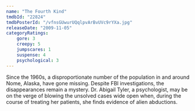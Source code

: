 ```yaml
---
name: "The Fourth Kind"
tmdbId: "22824"
tmdbPosterId: "/vfnsGUwurUQqlpvArBvUVc9rYXa.jpg"
releaseDate: "2009-11-05"
categoryRatings:
    gore: 3
    creepy: 5
    jumpscares: 1
    suspense: 4
    psychological: 3
---
```

Since the 1960s, a disproportionate number of the population in and around Nome, Alaska, have gone missing. Despite FBI investigations, the disappearances remain a mystery. Dr. Abigail Tyler, a psychologist, may be on the verge of blowing the unsolved cases wide open when, during the course of treating her patients, she finds evidence of alien abductions.
